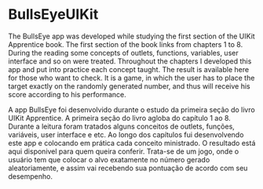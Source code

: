 # BullsEyeUIKit

The BullsEye app was developed while studying the first section of the UIKit Apprentice book.
The first section of the book links from chapters 1 to 8. During the reading some concepts of outlets, functions, variables, user interface and so on were treated. Throughout the chapters I developed this app and put into practice each concept taught. The result is available here for those who want to check.
It is a game, in which the user has to place the target exactly on the randomly generated number, and thus will receive his score according to his performance.

A app BullsEye foi desenvolvido durante o estudo da primeira seção do livro UIKit Apprentice.
A primeira seção do livro agloba do capítulo 1 ao 8. Durante a leitura foram tratados alguns conceitos de outlets, funções, variáveis, user interface e etc. Ao longo dos capítulos fui desenvolvendo este app e colocando em prática cada conceito ministrado. O resultado está aqui disponivel para quem queira conferir.
Trata-se de um jogo, onde o usuário tem que colocar o alvo exatamente no número gerado aleatoriamente, e assim vai recebendo sua pontuação de acordo com seu desempenho.
